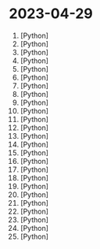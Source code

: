 # 2023-04-29

1. [](https://github.comundefined "Wechat robot based on ChatGPT, which using OpenAI api and itchat library. 使用ChatGPT搭建微信聊天机器人，基于GPT3.5/4.0 API实现，支持个人微信、公众号、企业微信部署，能处理文本、语音和图片，访问操作系统和互联网。") [Python]
2. [](https://github.comundefined "Book_3_《数学要素》 | 鸢尾花书：从加减乘除到机器学习；上架；欢迎继续纠错，纠错多的同学还会有赠书！") [Python]
3. [](https://github.comundefined "Book_4_《矩阵力量》 | 鸢尾花书：从加减乘除到机器学习；五月底上架；纠错多的同学有赠书！") [Python]
4. [](https://github.comundefined "🎨实习备案（职校家园）自动打卡，支持多用户、自定义位置与时间、微信消息推送。") [Python]
5. [](https://github.comundefined "Galgame翻译工具，支持剪贴板、OCR、HOOK，支持40余种翻译引擎。Galgame translate tool , support clipboard / OCR/ HOOK, support 40+ translate engines.") [Python]
6. [](https://github.comundefined "🚀「Douyin_TikTok_Download_API」是一个开箱即用的高性能异步抖音|TikTok数据爬取工具，支持API调用，在线批量解析及下载。") [Python]
7. [](https://github.comundefined "") [Python]
8. [](https://github.comundefined "分享 GitHub 上有趣、入门级的开源项目。Share interesting, entry-level open source projects on GitHub.") [Python]
9. [](https://github.comundefined "pytorch implement of transformers refer to bert4keras") [Python]
10. [](https://github.comundefined "有关burpsuite的插件(非商店),文章以及使用技巧的收集(此项目不再提供burpsuite破解文件,如需要请在博客mrxn.net下载)---Collection of burpsuite plugins (non-stores), articles and tips for using Burpsuite, no crack version file") [Python]
11. [](https://github.comundefined "禁闻聚合") [Python]
12. [](https://github.comundefined "任务调用平台+工作流引擎(workflow&workflow-engine)") [Python]
13. [](https://github.comundefined "Pytorch实现的流式与非流式的自动语音识别框架，同时兼容在线和离线识别，目前支持Conformer、Squeezeformer、DeepSpeech2模型，支持多种数据增强方法。") [Python]
14. [](https://github.comundefined "域名SSL证书监测平台") [Python]
15. [](https://github.comundefined "30天掌握量化交易 (持续更新)") [Python]
16. [](https://github.comundefined "OCR图片转文字识别软件，完全离线。截屏/批量导入图片，支持多国语言、合并段落、竖排文字。可排除水印区域，提取干净的文本。基于 PaddleOCR 。") [Python]
17. [](https://github.comundefined "GPT2 for Chinese chitchat/用于中文闲聊的GPT2模型(实现了DialoGPT的MMI思想)") [Python]
18. [](https://github.comundefined "团子翻译器 —— 个人兴趣制作的一款基于OCR技术的翻译器") [Python]
19. [](https://github.comundefined "【deepin源移植】Debian/Ubuntu上最快的QQ/微信安装方式") [Python]
20. [](https://github.comundefined "CTP开放平台提供A股、港股、美股、期货、期权等全品种接入通道，通过提供中泰证券XTP、华鑫证券奇点、东方证券OST、东方财富证券EMT、盈透证券TWS等各通道的CTPAPI接口，CTP程序可以无缝对接各股票柜台。平台也提供了一套基于TTS交易系统的模拟环境，同样提供了CTPAPI兼容接口，可以替代Simnow，为CTP量化交易开发者提供7x24可用的模拟环境。") [Python]
21. [](https://github.comundefined "🤖 wukong-robot 是一个简单、灵活、优雅的中文语音对话机器人/智能音箱项目，支持ChatGPT多轮对话能力，还可能是首个支持脑机交互的开源智能音箱项目。") [Python]
22. [](https://github.comundefined "Chinese version of CLIP which achieves Chinese cross-modal retrieval and representation generation.") [Python]
23. [](https://github.comundefined "PyQt Examples（PyQt各种测试和例子） PyQt4 PyQt5") [Python]
24. [](https://github.comundefined "中文自然语言处理数据集，平时做做实验的材料。欢迎补充提交合并。") [Python]
25. [](https://github.comundefined "手写实现李航《统计学习方法》书中全部算法") [Python]

